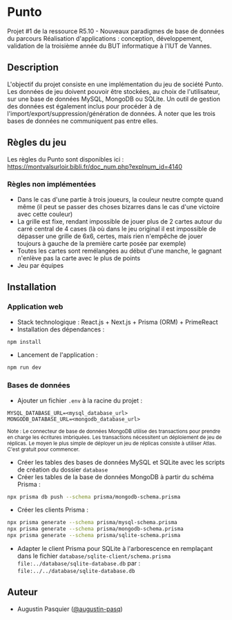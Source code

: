 # Punto
Projet #1 de la ressource R5.10 - Nouveaux paradigmes de base de données du parcours Réalisation d'applications : conception, développement, validation de la troisième année du BUT informatique à l'IUT de Vannes.

## Description
L'objectif du projet consiste en une implémentation du jeu de société Punto. Les données de jeu doivent pouvoir être stockées, au choix de l'utilisateur, sur une base de données MySQL, MongoDB ou SQLite.
Un outil de gestion des données est également inclus pour procéder à de l'import/export/suppression/génération de données.
À noter que les trois bases de données ne communiquent pas entre elles.

## Règles du jeu
Les règles du Punto sont disponibles ici : https://montvalsurloir.bibli.fr/doc_num.php?explnum_id=4140

### Règles non implémentées
- Dans le cas d'une partie à trois joueurs, la couleur neutre compte quand même (il peut se passer des choses bizarres dans le cas d'une victoire avec cette couleur)
- La grille est fixe, rendant impossible de jouer plus de 2 cartes autour du carré central de 4 cases (là où dans le jeu original il est impossible de dépasser une grille de 6x6, certes, mais rien n'empêche de jouer toujours à gauche de la première carte posée par exemple)
- Toutes les cartes sont remélangées au début d'une manche, le gagnant n'enlève pas la carte avec le plus de points
- Jeu par équipes

## Installation

### Application web
- Stack technologique : React.js + Next.js + Prisma (ORM) + PrimeReact
- Installation des dépendances :
```bash
npm install
```
- Lancement de l'application :
```bash
npm run dev
```

### Bases de données
- Ajouter un fichier ``.env`` à la racine du projet :
```env
MYSQL_DATABASE_URL=<mysql_database_url>
MONGODB_DATABASE_URL=<mongodb_database_url>
```
<sup>Note : Le connecteur de base de données MongoDB utilise des transactions pour prendre en charge les écritures imbriquées. Les transactions nécessitent un déploiement de jeu de réplicas. Le moyen le plus simple de déployer un jeu de réplicas consiste à utiliser Atlas. C'est gratuit pour commencer.</sup>
- Créer les tables des bases de données MySQL et SQLite avec les scripts de création du dossier ``database``
- Créer les tables de la base de données MongoDB à partir du schéma Prisma :
```bash
npx prisma db push --schema prisma/mongodb-schema.prisma
```
- Créer les clients Prisma :
```bash
npx prisma generate --schema prisma/mysql-schema.prisma
npx prisma generate --schema prisma/mongodb-schema.prisma
npx prisma generate --schema prisma/sqlite-schema.prisma
```
- Adapter le client Prisma pour SQLite à l'arborescence en remplaçant dans le fichier ``database/sqlite-client/schema.prisma`` ``file:../database/sqlite-database.db`` par : ``file:../../database/sqlite-database.db``

## Auteur
- Augustin Pasquier ([@augustin-pasq](https://github.com/augustin-pasq))